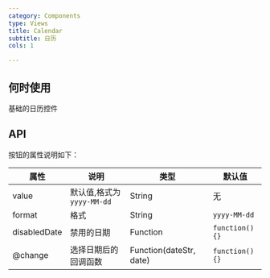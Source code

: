 ```yaml
---
category: Components
type: Views
title: Calendar
subtitle: 日历
cols: 1

---
```



## 何时使用

基础的日历控件

## API


按钮的属性说明如下：

属性 | 说明 | 类型 | 默认值
-----|-----|-----|------
value | 默认值,格式为 `yyyy-MM-dd` | String | 无 | 
format | 格式 | String | `yyyy-MM-dd` |
disabledDate | 禁用的日期 | Function | `function(){}` |
@change | 选择日期后的回调函数 | Function(dateStr, date) | `function(){}` |